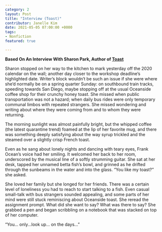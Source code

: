 ```yaml
---
category: 2
layout: Post
title: "Interview (Toast)"
contributor: Janelle Kim
date: 2021-05-05 07:00:00 +0000
tags: 
- Nonfiction
featured: true

---
```

<strong>Based On An Interview With Sharon Park, Author of <a href="{{ site.baseurl }}/2/toast">Toast</a></strong>

Sharon stopped on her way to the kitchen to mark yesterday off the 2020 calendar on the wall; another day closer to the workshop deadline’s highlighted date. Writer’s block wouldn’t be such an issue if she were where she’d normally be on a spring quarter Sunday: on southbound train tracks, speeding towards San Diego, maybe stopping off at the usual Oceanside coffee shop for their crunchy honey toast. She missed when public transportation was not a hazard; when daily bus rides were only temporary communal limbos with repeated strangers. She missed wondering and writing about where they were coming from and to whom they were returning.

The morning sunlight was almost painfully bright, but the whipped coffee (the latest quarantine trend) foamed at the lip of her favorite mug, and there was something deeply satisfying about the way syrup trickled and the steamed over a slightly crisp French toast. 

Even as he sang about lonely nights and dancing with teary eyes, Frank Ocean’s voice had her smiling. It welcomed her back to her room, underscored by the musical line of a softly strumming guitar. She sat at her desk, tapped her unnamed betta fish’s bowl, and grinned as he drifted through the sunbeams in the water and into the glass. “You like my toast?” she asked.

She loved her family but she longed for her friends. There was a certain level of loneliness you had to reach to start talking to a fish. Even casual small-talk with bus strangers sounded appealing, and some parts of her mind were still stuck reminiscing about Oceanside toast. She reread the assignment prompt. What did she want to say? What was there to say? She grabbed a pen and began scribbling on a notebook that was stacked on top of her computer. 

“You... only...look up… on the days…”